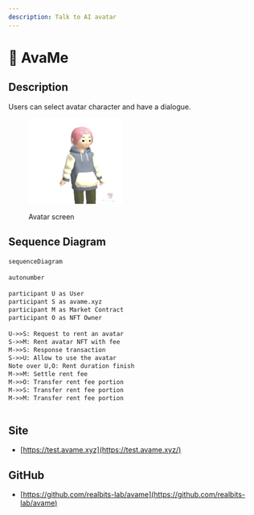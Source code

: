 ```yaml
---
description: Talk to AI avatar
---
```


# 🏈 AvaMe

## **Description**

Users can select avatar character and have a dialogue.

<figure><img src="../.gitbook/assets/image.png" alt="" width="188"><figcaption><p>Avatar screen</p></figcaption></figure>

## **Sequence Diagram**

```mermaid
sequenceDiagram

autonumber

participant U as User
participant S as avame.xyz
participant M as Market Contract
participant O as NFT Owner

U->>S: Request to rent an avatar
S->>M: Rent avatar NFT with fee
M->>S: Response transaction
S->>U: Allow to use the avatar
Note over U,O: Rent duration finish
M->>M: Settle rent fee
M->>O: Transfer rent fee portion
M->>S: Transfer rent fee portion
M->>M: Transfer rent fee portion


```

## **Site**

* [https://test.avame.xyz](https://test.avame.xyz/)

## **GitHub**

* [https://github.com/realbits-lab/avame](https://github.com/realbits-lab/avame)
